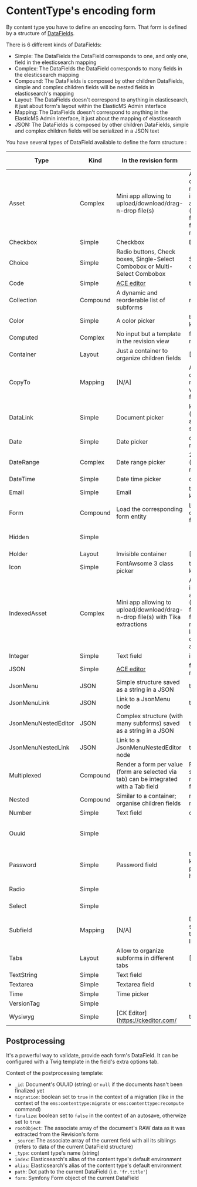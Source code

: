 # ContentType's encoding form

By content type you have to define an encoding form. That form is defined by a structure of [DataFields](https://github.com/ems-project/elasticms/tree/5.x/EMS/core-bundle/src/Form/DataField).

There is 6 different kinds of DataFields:

 * Simple: The DataFields the DataField corresponds to one, and only one, field in the elesticsearch mapping
 * Complex:  The DataFields the DataField corresponds to many fields in the elesticsearch mapping
 * Compound: The DataFields is composed by other children DataFields, simple and complex children fields will be nested fields in elasticsearch's mapping
 * Layout: The DataFields doesn't correspond to anything in elasticsearch, it just about form's layout within the ElasticMS Admin interface
 * Mapping: The DataFields doesn't correspond to anything in the ElasticMS Admin interface, it just about the mapping of elasticsearch
 * JSON: The DataFields is composed by other children DataFields,  simple and complex children fields will be serialized in a JSON text

You have several types of DataField available to define the form structure :

| Type                 | Kind     | In the revision form                                                                   | In elastisearch                                                                                            | Has Child           | Deprecated                        |
|----------------------|----------|----------------------------------------------------------------------------------------|------------------------------------------------------------------------------------------------------------|---------------------|-----------------------------------|
| Asset                | Complex  | Mini app allowing to upload/download/drag-n-drop file(s)                               | Array or array of array of meta information about files (hash, filename, filesize and mimetype)            | No                  |                                   |
| Checkbox             | Simple   | Checkbox                                                                               | Boolean                                                                                                    | No                  |                                   |
| Choice               | Simple   | Radio buttons, Check boxes, Single-Select Combobox or Multi-Select Combobox            | String or array of string                                                                                  | No                  |                                   |
| Code                 | Simple   | [ACE editor](https://ace.c9.io/)                                                       | text                                                                                                       | No                  |                                   |
| Collection           | Compound | A dynamic and reorderable list of subforms                                             | nested object                                                                                              | Many                |                                   |
| Color                | Simple   | A color picker                                                                         | text or keyword                                                                                            | No                  |                                   |
| Computed             | Complex  | No input but a template in the revision view                                           | free defined mapping                                                                                       | May have            |                                   |
| Container            | Layout   | Just a container to organize children fields                                           | [N/A]                                                                                                      | Yes                 |                                   |
| CopyTo               | Mapping  | [N/A]                                                                                  | Allow to defined mapping without form's field                                                              | No                  |                                   |
| DataLink             | Simple   | Document picker                                                                        | keyword (string or array of strings)                                                                       | No                  |                                   |
| Date                 | Simple   | Date picker                                                                            | date (one or many)                                                                                         | No                  |                                   |
| DateRange            | Complex  | Date range picker                                                                      | 2 dates (nested or not)                                                                                    | No                  |                                   |
| DateTime             | Simple   | Date time picker                                                                       | date                                                                                                       | No                  |                                   |
| Email                | Simple   | Email                                                                                  | text or keyword                                                                                            | No                  |                                   |
| Form                 | Compound | Load the corresponding form entity                                                     | Load the corresponding form entity                                                                         | Many                |                                   |
| Hidden               | Simple   |                                                                                        |                                                                                                            | No                  | Use a hidden class                |
| Holder               | Layout   | Invisible container                                                                    | [N/A]                                                                                                      | Many                |                                   |
| Icon                 | Simple   | FontAwsome 3 class picker                                                              | text or keyword                                                                                            | No                  | Avoid it                          |
| IndexedAsset         | Complex  | Mini app allowing to upload/download/drag-n-drop file(s) with Tika extractions         | Array of meta information about files (hash, filename, filesize, mimetype, language, content, author, ...) | No                  |                                   |
| Integer              | Simple   | Text field                                                                             | integer                                                                                                    | No                  |                                   |
| JSON                 | Simple   | [ACE editor](https://ace.c9.io/)                                                       | free defined mapping                                                                                       | No                  |                                   |
| JsonMenu             | JSON     | Simple structure saved as a string in a JSON                                           | text                                                                                                       |                     |                                   |
| JsonMenuLink         | JSON     | Link to a JsonMenu node                                                                | text                                                                                                       |                     |                                   |
| JsonMenuNestedEditor | JSON     | Complex structure (with many subforms) saved as a string in a JSON                     | text                                                                                                       | Many (JSON encoded) |                                   |
| JsonMenuNestedLink   | JSON     | Link to a JsonMenuNestedEditor node                                                    | text                                                                                                       |                     |                                   |
| Multiplexed          | Compound | Render a form per value (form are selected via tab) can be integrated with a Tab field | Prefixed all subfields (not nested) i.e. fr.title                                                          | Many                |                                   |
| Nested               | Compound | Similar to a container; organise children fields                                       | nested mapping                                                                                             | Many                |                                   |
| Number               | Simple   | Text field                                                                             | double                                                                                                     | No                  |                                   |
| Ouuid                | Simple   |                                                                                        |                                                                                                            | No                  | Use the `_id` in a Computed field |
| Password             | Simple   | Password field                                                                         | text or keyword (the password is hashed)                                                                   | No                  |                                   |
| Radio                | Simple   |                                                                                        |                                                                                                            | No                  | Use a Choice field                |
| Select               | Simple   |                                                                                        |                                                                                                            | No                  | Use a Choice field                |
| Subfield             | Mapping  | [N/A]                                                                                  | Defined a submapping to the field. I.e. `title.raw`                                                        | No                  |                                   |
| Tabs                 | Layout   | Allow to organize subforms in different tabs                                           | [N/A]                                                                                                      | Many (Containers)   |                                   |
| TextString           | Simple   | Text field                                                                             |                                                                                                            | No                  |                                   |
| Textarea             | Simple   | Textarea field                                                                         | text                                                                                                       | No                  |                                   |
| Time                 | Simple   | Time picker                                                                            |                                                                                                            | No                  |                                   |
| VersionTag           | Simple   |                                                                                        |                                                                                                            | No                  |                                   |
| Wysiwyg              | Simple   | [CK Editor](https://ckeditor.com/                                                      | text                                                                                                       | No                  |                                   |

 ## Postprocessing

It's a powerful way to validate, provide each form's DataField. It can be configured with a Twig template in the  field's extra options tab.

Context of the postprocessing template:
 - `_id`: Document's OUUID (string) or `null` if the documents hasn't been finalized yet
 - `migration`: boolean set to `true` in the context of a migration (like in the context of the `ems:contenttype:migrate` or `ems:contenttype:recompute` command)
 - `finalize`: boolean set to `false` in the context of an autosave, otherwize set to `true`
 - `rootObject`: The associate array of the document's RAW data as it was extracted from the Revision's form
 - `_source`: The associate array of the current field with all its siblings (refers to data of the current DataField structure)
 - `_type`: content type's name (string)
 - `index`: Elasticsearch's alias of the content type's default environment
 - `alias`: Elasticsearch's alias of the content type's default environment
 - `path`: Dot path to the current DataField (i.e. `'fr.title'`)
 - `form`: Symfony Form object of the current DataField

